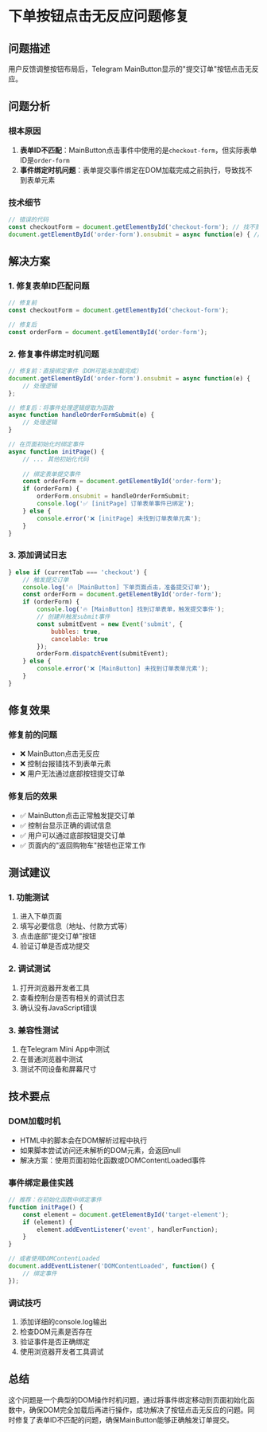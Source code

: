 # 下单按钮点击无反应问题修复

## 问题描述
用户反馈调整按钮布局后，Telegram MainButton显示的"提交订单"按钮点击无反应。

## 问题分析

### 根本原因
1. **表单ID不匹配**：MainButton点击事件中使用的是`checkout-form`，但实际表单ID是`order-form`
2. **事件绑定时机问题**：表单提交事件绑定在DOM加载完成之前执行，导致找不到表单元素

### 技术细节
```javascript
// 错误的代码
const checkoutForm = document.getElementById('checkout-form'); // 找不到元素
document.getElementById('order-form').onsubmit = async function(e) { // DOM未加载完成
```

## 解决方案

### 1. 修复表单ID匹配问题
```javascript
// 修复前
const checkoutForm = document.getElementById('checkout-form');

// 修复后  
const orderForm = document.getElementById('order-form');
```

### 2. 修复事件绑定时机问题
```javascript
// 修复前：直接绑定事件（DOM可能未加载完成）
document.getElementById('order-form').onsubmit = async function(e) {
    // 处理逻辑
};

// 修复后：将事件处理逻辑提取为函数
async function handleOrderFormSubmit(e) {
    // 处理逻辑
}

// 在页面初始化时绑定事件
async function initPage() {
    // ... 其他初始化代码
    
    // 绑定表单提交事件
    const orderForm = document.getElementById('order-form');
    if (orderForm) {
        orderForm.onsubmit = handleOrderFormSubmit;
        console.log('✅ [initPage] 订单表单事件已绑定');
    } else {
        console.error('❌ [initPage] 未找到订单表单元素');
    }
}
```

### 3. 添加调试日志
```javascript
} else if (currentTab === 'checkout') {
    // 触发提交订单
    console.log('🔥 [MainButton] 下单页面点击，准备提交订单');
    const orderForm = document.getElementById('order-form');
    if (orderForm) {
        console.log('🔥 [MainButton] 找到订单表单，触发提交事件');
        // 创建并触发submit事件
        const submitEvent = new Event('submit', {
            bubbles: true,
            cancelable: true
        });
        orderForm.dispatchEvent(submitEvent);
    } else {
        console.error('❌ [MainButton] 未找到订单表单元素');
    }
}
```

## 修复效果

### 修复前的问题
- ❌ MainButton点击无反应
- ❌ 控制台报错找不到表单元素
- ❌ 用户无法通过底部按钮提交订单

### 修复后的效果
- ✅ MainButton点击正常触发提交订单
- ✅ 控制台显示正确的调试信息
- ✅ 用户可以通过底部按钮提交订单
- ✅ 页面内的"返回购物车"按钮也正常工作

## 测试建议

### 1. 功能测试
1. 进入下单页面
2. 填写必要信息（地址、付款方式等）
3. 点击底部"提交订单"按钮
4. 验证订单是否成功提交

### 2. 调试测试
1. 打开浏览器开发者工具
2. 查看控制台是否有相关的调试日志
3. 确认没有JavaScript错误

### 3. 兼容性测试
1. 在Telegram Mini App中测试
2. 在普通浏览器中测试
3. 测试不同设备和屏幕尺寸

## 技术要点

### DOM加载时机
- HTML中的脚本会在DOM解析过程中执行
- 如果脚本尝试访问还未解析的DOM元素，会返回null
- 解决方案：使用页面初始化函数或DOMContentLoaded事件

### 事件绑定最佳实践
```javascript
// 推荐：在初始化函数中绑定事件
function initPage() {
    const element = document.getElementById('target-element');
    if (element) {
        element.addEventListener('event', handlerFunction);
    }
}

// 或者使用DOMContentLoaded
document.addEventListener('DOMContentLoaded', function() {
    // 绑定事件
});
```

### 调试技巧
1. 添加详细的console.log输出
2. 检查DOM元素是否存在
3. 验证事件是否正确绑定
4. 使用浏览器开发者工具调试

## 总结
这个问题是一个典型的DOM操作时机问题，通过将事件绑定移动到页面初始化函数中，确保DOM完全加载后再进行操作，成功解决了按钮点击无反应的问题。同时修复了表单ID不匹配的问题，确保MainButton能够正确触发订单提交。 